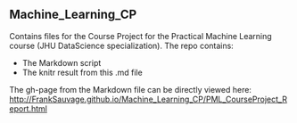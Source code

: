 ﻿## Machine_Learning_CP

Contains files for the Course Project for the Practical Machine Learning course (JHU DataScience specialization). The repo contains:

   * The Markdown script
   * The knitr result from this .md file

The gh-page from the Markdown file can be directly viewed here: <http://FrankSauvage.github.io/Machine_Learning_CP/PML_CourseProject_Report.html>